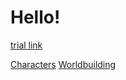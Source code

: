 # Hello!

[trial link](other_file.md)

[Characters](Characters.md)
[Worldbuilding](Worldbuilding.md)